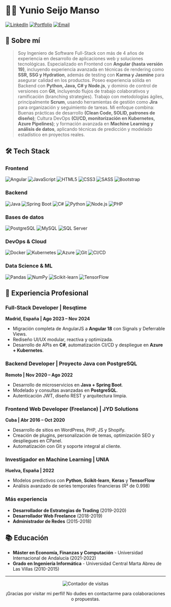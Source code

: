 # 👨‍💻 Yunio Seijo Manso

[![LinkedIn](https://img.shields.io/badge/LinkedIn-0077B5?style=for-the-badge&logo=linkedin&logoColor=white)](https://linkedin.com/in/yunio-seijo)
[![Portfolio](https://img.shields.io/badge/Portfolio-FF5722?style=for-the-badge&logo=todoist&logoColor=white)](https://yunioseijo.github.io/yunioseijo/)
[![Email](https://img.shields.io/badge/Email-D14836?style=for-the-badge&logo=gmail&logoColor=white)](mailto:yunioseijo@gmail.com)

## 🚀 Sobre mí

> Soy Ingeniero de Software Full-Stack con más de 4 años de experiencia en desarrollo de aplicaciones web y soluciones tecnológicas. Especializado en Frontend con **Angular (hasta versión 19)**, incluyendo experiencia
 avanzada en técnicas de rendering como **SSR, SSG y Hydration**, además de testing con **Karma y Jasmine** para asegurar calidad en los productos.
Poseo experiencia sólida en Backend con **Python, Java, C# y Node.js**, y dominio de control de versiones con **Git**, incluyendo flujos de trabajo colaborativos y ramificación (branching strategies). Trabajo
con metodologías ágiles, principalmente **Scrum**, usando herramientas de gestión como **Jira** para organización y seguimiento de tareas.
Mi enfoque combina: Buenas prácticas de desarrollo **(Clean Code, SOLID, patrones de diseño)**; Cultura DevOps **(CI/CD, monitorización en Kubernetes, Azure Pipelines)**; y formación avanzada en **Machine
Learning y análisis de datos**, aplicando técnicas de predicción y modelado estadístico en proyectos reales.

## 🛠️ Tech Stack

### Frontend
![Angular](https://img.shields.io/badge/Angular-DD0031?style=flat-square&logo=angular&logoColor=white)
![JavaScript](https://img.shields.io/badge/JavaScript-F7DF1E?style=flat-square&logo=javascript&logoColor=black)
![HTML5](https://img.shields.io/badge/HTML5-E34F26?style=flat-square&logo=html5&logoColor=white)
![CSS3](https://img.shields.io/badge/CSS3-1572B6?style=flat-square&logo=css3&logoColor=white)
![SASS](https://img.shields.io/badge/Sass-CC6699?style=flat-square&logo=sass&logoColor=white)
![Bootstrap](https://img.shields.io/badge/Bootstrap-563D7C?style=flat-square&logo=bootstrap&logoColor=white)

### Backend
![Java](https://img.shields.io/badge/Java-007396?style=flat-square&logo=openjdk&logoColor=white)
![Spring Boot](https://img.shields.io/badge/Spring_Boot-6DB33F?style=flat-square&logo=spring-boot&logoColor=white)
![C#](https://img.shields.io/badge/C%23-239120?style=flat-square&logo=c-sharp&logoColor=white)
![Python](https://img.shields.io/badge/Python-3776AB?style=flat-square&logo=python&logoColor=white)
![Node.js](https://img.shields.io/badge/Node.js-339933?style=flat-square&logo=nodedotjs&logoColor=white)
![PHP](https://img.shields.io/badge/PHP-777BB4?style=flat-square&logo=php&logoColor=white)


### Bases de datos
![PostgreSQL](https://img.shields.io/badge/PostgreSQL-316192?style=flat-square&logo=postgresql&logoColor=white)
![MySQL](https://img.shields.io/badge/MySQL-005C84?style=flat-square&logo=mysql&logoColor=white)
![SQL Server](https://img.shields.io/badge/SQL_Server-CC2927?style=flat-square&logo=microsoft-sql-server&logoColor=white)

### DevOps & Cloud
![Docker](https://img.shields.io/badge/Docker-2CA5E0?style=flat-square&logo=docker&logoColor=white)
![Kubernetes](https://img.shields.io/badge/Kubernetes-326CE5?style=flat-square&logo=kubernetes&logoColor=white)
![Azure](https://img.shields.io/badge/Azure-0078D4?style=flat-square&logo=microsoftazure&logoColor=white)
![Git](https://img.shields.io/badge/Git-F05032?style=flat-square&logo=git&logoColor=white)
![CI/CD](https://img.shields.io/badge/CI/CD-2088FF?style=flat-square&logo=githubactions&logoColor=white)

### Data Science & ML
![Pandas](https://img.shields.io/badge/Pandas-150458?style=flat-square&logo=pandas&logoColor=white)
![NumPy](https://img.shields.io/badge/NumPy-013243?style=flat-square&logo=numpy&logoColor=white)
![Scikit-learn](https://img.shields.io/badge/Scikit_learn-F7931E?style=flat-square&logo=scikit-learn&logoColor=white)
![TensorFlow](https://img.shields.io/badge/TensorFlow-FF6F00?style=flat-square&logo=tensorflow&logoColor=white)

## 💼 Experiencia Profesional

### Full-Stack Developer | Resqtime  
**Madrid, España | Ago 2023 – Nov 2024**

- Migración completa de AngularJS a **Angular 18** con Signals y Deferrable Views.
- Rediseño UI/UX modular, reactiva y optimizada.
- Desarrollo de APIs en **C#**, automatización CI/CD y despliegue en **Azure + Kubernetes**.
  
### Backend Developer | Proyecto Java con PostgreSQL  
**Remoto | Nov 2020 – Ago 2022**

- Desarrollo de microservicios en **Java + Spring Boot**.
- Modelado y consultas avanzadas en **PostgreSQL**.
- Autenticación JWT, diseño REST y arquitectura limpia.

### Frontend Web Developer (Freelance) | JYD Solutions  
**Cuba | Abr 2016 – Oct 2020**

- Desarrollo de sitios en WordPress, PHP, JS y Shopify.
- Creación de plugins, personalización de temas, optimización SEO y despliegues en CPanel.
- Automatización con Git y soporte integral al cliente.
  
### Investigador en Machine Learning | UNIA
**Huelva, España | 2022**

- Modelos predictivos con **Python**, **Scikit-learn**, **Keras** y **TensorFlow**
- Análisis avanzado de series temporales financieras (R² de 0.998)

### Más experiencia
- **Desarrollador de Estrategias de Trading** (2019-2020)
- **Desarrollador Web Freelance** (2018-2019)
- **Administrador de Redes** (2015-2018)


## 📚 Educación

- **Máster en Economía, Finanzas y Computación** - Universidad Internacional de Andalucía (2021-2022)
- **Grado en Ingeniería Informática** - Universidad Central Marta Abreu de Las Villas (2010-2015)

---

<div align="center">
  <img src="https://komarev.com/ghpvc/?username=yunioseijo" alt="Contador de visitas">
  <p>¡Gracias por visitar mi perfil! No dudes en contactarme para colaboraciones o propuestas.</p>
</div>
